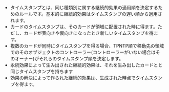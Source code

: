 * タイムスタンプとは、同じ種類別に属する継続的効果の適用順を決定するためのルールです。基本的に継続的効果はタイムスタンプの遅い順から適用されます。
* カードのタイムスタンプは、そのカードが領域に配置された時に得ます。ただし、カードが表向きや裏向きになったとき新しいタイムスタンプを得ます。
* 複数のカードが同時にタイムスタンプを得る場合、TPNTP順で移動先の領域でのそのオブジェクトのコントローラー(コントローラーがいない場合はそのオーナー)がそれらのタイムスタンプ順を決定します。
* 永続効果によって生み出された継続的効果は、それを生み出したカードとと同じタイムスタンプを持ちます
* 効果の解決によって作られた継続的効果は、生成された時点でタイムスタンプを得ます。
